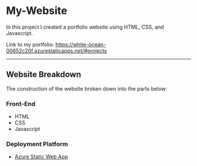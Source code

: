 # My-Website

In this project I created a portfolio website using HTML, CSS, and Javascript. 

Link to my portfolio: https://white-ocean-00652c20f.azurestaticapps.net/#projects


---

## Website Breakdown

The construction of the website broken down into the parts below:

### Front-End

- HTML
- CSS
- Javascript

### Deployment Platform

- [Azure Static Web App](https://azure.microsoft.com/en-us/services/app-service/static/)

